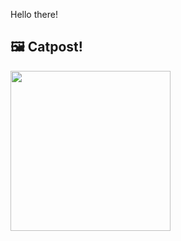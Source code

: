 Hello there!



## 🖼️ Catpost!

<sub>
    <img src="https://cdn2.thecatapi.com/images/RXUkiA5Fc.jpg" height="256">
</sub>

